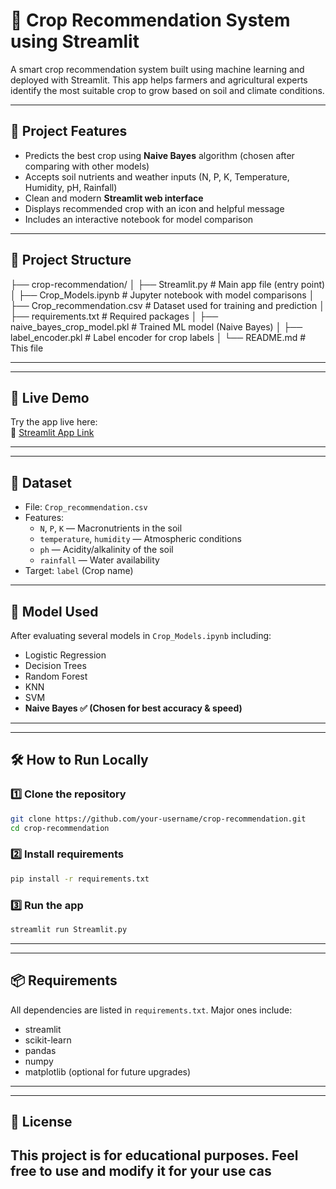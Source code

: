 # 🌾 Crop Recommendation System using Streamlit

A smart crop recommendation system built using machine learning and deployed with Streamlit. This app helps farmers and agricultural experts identify the most suitable crop to grow based on soil and climate conditions.

---

## 📌 Project Features

- Predicts the best crop using **Naive Bayes** algorithm (chosen after comparing with other models)
- Accepts soil nutrients and weather inputs (N, P, K, Temperature, Humidity, pH, Rainfall)
- Clean and modern **Streamlit web interface**
- Displays recommended crop with an icon and helpful message
- Includes an interactive notebook for model comparison

---

## 📁 Project Structure

├── crop-recommendation/ 
│ ├── Streamlit.py # Main app file (entry point) 
│ ├── Crop_Models.ipynb # Jupyter notebook with model comparisons 
│ ├── Crop_recommendation.csv # Dataset used for training and prediction 
│ ├── requirements.txt # Required packages 
│ ├── naive_bayes_crop_model.pkl # Trained ML model (Naive Bayes) 
│ ├── label_encoder.pkl # Label encoder for crop labels 
│ └── README.md # This file

---
---
## 🚀 Live Demo

Try the app live here:  
🔗 [Streamlit App Link](https://crop-adviser.streamlit.app/)

---
---
## 🧪 Dataset

- File: `Crop_recommendation.csv`
- Features:
  - `N`, `P`, `K` — Macronutrients in the soil
  - `temperature`, `humidity` — Atmospheric conditions
  - `ph` — Acidity/alkalinity of the soil
  - `rainfall` — Water availability
- Target: `label` (Crop name)

---

## 🧠 Model Used

After evaluating several models in `Crop_Models.ipynb` including:
- Logistic Regression
- Decision Trees
- Random Forest
- KNN
- SVM
- **Naive Bayes ✅ (Chosen for best accuracy & speed)**

---
---
## 🛠️ How to Run Locally

### 1️⃣ Clone the repository

```bash
git clone https://github.com/your-username/crop-recommendation.git
cd crop-recommendation
```

### 2️⃣ Install requirements

```bash
pip install -r requirements.txt
```

### 3️⃣ Run the app

```bash
streamlit run Streamlit.py
```

---
---
## 📦 Requirements

All dependencies are listed in `requirements.txt`. Major ones include:

- streamlit
- scikit-learn
- pandas
- numpy
- matplotlib (optional for future upgrades)
---
---

## 📜 License

This project is for educational purposes. Feel free to use and modify it for your use cas
---

